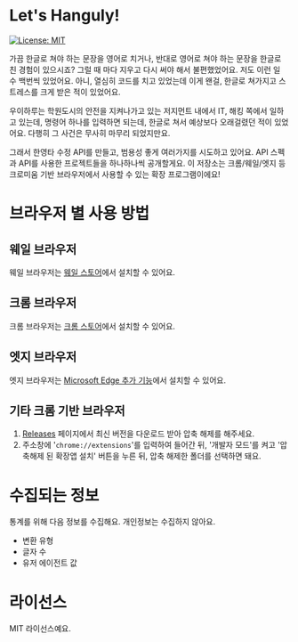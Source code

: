 # Let's Hanguly!

[![License: MIT](https://img.shields.io/badge/License-MIT-yellow.svg)](https://opensource.org/licenses/MIT)

가끔 한글로 쳐야 하는 문장을 영어로 치거나, 반대로 영어로 쳐야 하는 문장을 한글로 친 경험이 있으시죠? 그럴 때 마다 지우고 다시 써야 해서 불편했었어요. 저도 이런 일 수 백번씩 있었어요. 아니, 열심히 코드를 치고 있었는데 이게 왠걸, 한글로 쳐가지고 스트레스를 크게 받은 적이 있었어요.

우이하루는 학원도시의 안전을 지켜나가고 있는 저지먼트 내에서 IT, 해킹 쪽에서 일하고 있는데, 명령어 하나를 입력하면 되는데, 한글로 쳐서 예상보다 오래걸렸던 적이 있었어요. 다행히 그 사건은 무사히 마무리 되었지만요.

그래서 한영타 수정 API를 만들고, 범용성 좋게 여러가지를 시도하고 있어요. API 스펙과 API를 사용한 프로젝트들을 하나하나씩 공개할게요. 이 저장소는 크롬/웨일/엣지 등 크로미움 기반 브라우저에서 사용할 수 있는 확장 프로그램이에요!

# 브라우저 별 사용 방법
## 웨일 브라우저
웨일 브라우저는 [웨일 스토어](https://store.whale.naver.com/detail/dffhhlpmjafgbkhmpgdpdnjbaadcglia)에서 설치할 수 있어요.

## 크롬 브라우저
크롬 브라우저는 [크롬 스토어](https://chrome.google.com/webstore/detail/hanguly/hhfoeljjaolkpnhhibdpeoehpepamcem)에서 설치할 수 있어요.

## 엣지 브라우저
엣지 브라우저는 [Microsoft Edge 추가 기능](https://microsoftedge.microsoft.com/addons/detail/hanguly/nkbdeeeeonfggfllichpdecnhnifopfo)에서 설치할 수 있어요.

## 기타 크롬 기반 브라우저
1. [Releases](https://github.com/gaon12/Hanguly_extension/releases) 페이지에서 최신 버전을 다운로드 받아 압축 해제를 해주세요.
2. 주소창에 '`chrome://extensions`'를 입력하여 들어간 뒤, '개발자 모드'를 켜고 '압축해제 된 확장앱 설치' 버튼을 누른 뒤, 압축 해제한 폴더를 선택하면 돼요.

# 수집되는 정보
통계를 위해 다음 정보를 수집해요. 개인정보는 수집하지 않아요.
* 변환 유형
* 글자 수
* 유저 에이전트 값

# 라이선스
MIT 라이선스예요.
